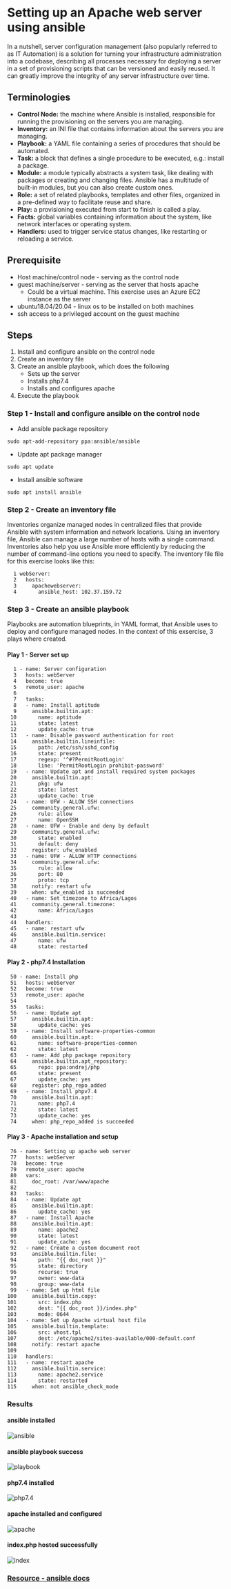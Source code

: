 # Setting up an Apache web server using ansible

In a nutshell, server configuration management (also popularly referred to as IT Automation) is a solution for turning your infrastructure administration into a codebase, describing all processes necessary for deploying a server in a set of provisioning scripts that can be versioned and easily reused. It can greatly improve the integrity of any server infrastructure over time.

## Terminologies

- **Control Node:** the machine where Ansible is installed, responsible for running the provisioning on the servers you are managing.
- **Inventory:** an INI file that contains information about the servers you are managing.
- **Playbook:** a YAML file containing a series of procedures that should be automated.
- **Task:** a block that defines a single procedure to be executed, e.g.: install a package.
- **Module:** a module typically abstracts a system task, like dealing with packages or creating and changing files. Ansible has a multitude of built-in modules, but you can also create custom ones.
- **Role:** a set of related playbooks, templates and other files, organized in a pre-defined way to facilitate reuse and share.
- **Play:** a provisioning executed from start to finish is called a play.
- **Facts:** global variables containing information about the system, like network interfaces or operating system.
- **Handlers:** used to trigger service status changes, like restarting or reloading a service.

## Prerequisite

- Host machine/control node - serving as the control node
- guest machine/server - serving as the server that hosts apache
	- Could be a virtual machine. This exercise uses an Azure EC2 instance as the server
- ubuntu18.04/20.04 - linux os to be installed on both machines
- ssh access to a privileged account on the guest machine

## Steps
1. Install and configure ansible on the control node
2. Create an inventory file
3. Create an ansible playbook, which does the following
	- Sets up the server
	- Installs php7.4
	- Installs and configures apache
4. Execute the playbook

### Step 1 - Install and configure ansible on the control node

- Add ansible package repository
```
sudo apt-add-repository ppa:ansible/ansible
```

- Update apt package manager
```
sudo apt update
```

- Install ansible software
```
sudo apt install ansible
```

### Step 2 - Create an inventory file
Inventories organize managed nodes in centralized files that provide Ansible with system information and network locations. Using an inventory file, Ansible can manage a large number of hosts with a single command. Inventories also help you use Ansible more efficiently by reducing the number of command-line options you need to specify. The inventory file file for this exercise looks like this:
```
  1 webServer:
  2   hosts:
  3     apachewebserver:
  4       ansible_host: 102.37.159.72
```

### Step 3 -  Create an ansible playbook
Playbooks are automation blueprints, in YAML format, that Ansible uses to deploy and configure managed nodes. In the context of this exsercise, 3 plays where created.

#### Play 1 - Server set up
```
  1 - name: Server configuration
  3   hosts: webServer
  4   become: true
  5   remote_user: apache
  6
  7   tasks:
  8   - name: Install aptitude
  9     ansible.builtin.apt:
 10       name: aptitude
 11       state: latest
 12       update_cache: true
 13   - name: Disable password authentication for root
 14     ansible.builtin.lineinfile:
 15       path: /etc/ssh/sshd_config
 16       state: present
 17       regexp: '^#?PermitRootLogin'
 18       line: 'PermitRootLogin prohibit-password'
 19   - name: Update apt and install required system packages
 20     ansible.builtin.apt:
 21       pkg: ufw
 22       state: latest
 23       update_cache: true
 24   - name: UFW - ALLOW SSH connections
 25     community.general.ufw:
 26       rule: allow
 27       name: OpenSSH
 28   - name: UFW - Enable and deny by default
 29     community.general.ufw:
 30       state: enabled
 31       default: deny
 32     register: ufw_enabled
 33   - name: UFW - ALLOW HTTP connections
 34     community.general.ufw:
 35       rule: allow
 36       port: 80
 37       proto: tcp
 38     notify: restart ufw
 39     when: ufw_enabled is succeeded
 40   - name: Set timezone to Africa/Lagos
 41     community.general.timezone:
 42       name: Africa/Lagos
 43
 44   handlers:
 45   - name: restart ufw
 46     ansible.builtin.service:
 47       name: ufw
 48       state: restarted 
```
#### Play 2 - php7.4 Installation
```
 50 - name: Install php
 51   hosts: webServer
 52   become: true
 53   remote_user: apache
 54
 55   tasks:
 56   - name: Update apt
 57     ansible.builtin.apt:
 58       update_cache: yes
 59   - name: Install software-properties-common
 60     ansible.builtin.apt:
 61       name: software-properties-common
 62       state: latest
 63   - name: Add php package repository
 64     ansible.builtin.apt_repository:
 65       repo: ppa:ondrej/php
 66       state: present
 67       update_cache: yes
 68     register: php_repo_added
 69   - name: Install phpv7.4
 70     ansible.builtin.apt:
 71       name: php7.4
 72       state: latest
 73       update_cache: yes
 74     when: php_repo_added is succeeded
```
#### Play 3 - Apache installation and setup
```
 76 - name: Setting up apache web server
 77   hosts: webServer
 78   become: true
 79   remote_user: apache
 80   vars:
 81     doc_root: /var/www/apache
 82
 83   tasks:
 84   - name: Update apt
 85     ansible.builtin.apt:
 86       update_cache: yes
 87   - name: Install Apache
 88     ansible.builtin.apt:
 89       name: apache2
 90       state: latest
 91       update_cache: yes
 92   - name: Create a custom document root
 93     ansible.builtin.file:
 94       path: "{{ doc_root }}"
 95       state: directory
 96       recurse: true
 97       owner: www-data
 98       group: www-data
 99   - name: Set up html file
100     ansible.builtin.copy:
101       src: index.php
102       dest: "{{ doc_root }}/index.php"
103       mode: 0644
104   - name: Set up Apache virtual host file
105     ansible.builtin.template:
106       src: vhost.tpl
107       dest: /etc/apache2/sites-available/000-default.conf
108     notify: restart apache
109
110   handlers:
111   - name: restart apache
112     ansible.builtin.service:
113       name: apache2.service
114       state: restarted
115     when: not ansible_check_mode
```

### Results

#### ansible installed
![ansible](./images/ansible-installed.png)

#### ansible playbook success
![playbook](./images/playbook-success.png)

#### php7.4 installed
![php7.4](./images/php-installed.png)

#### apache installed and configured
![apache](./images/apache-installed.png)

#### index.php hosted successfully
![index](./images/hosted-page.png)

### [Resource - ansible docs](https://docs.ansible.com/)
